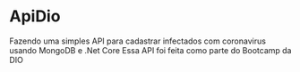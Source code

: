 # ApiDio
Fazendo uma simples API para cadastrar infectados com coronavirus usando MongoDB e .Net Core Essa API foi feita como parte do Bootcamp da DIO
